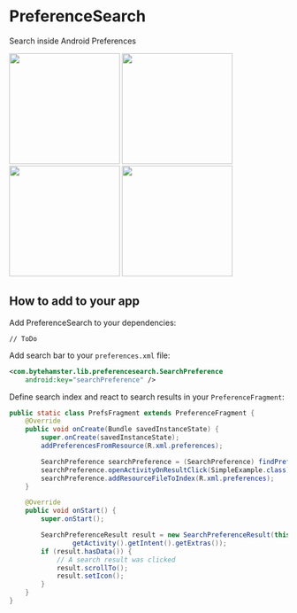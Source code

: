 # PreferenceSearch
Search inside Android Preferences

<img width="200" src="https://raw.githubusercontent.com/ByteHamster/PreferenceSearch/master/screenshots/main.png" /> <img width="200" src="https://raw.githubusercontent.com/ByteHamster/PreferenceSearch/master/screenshots/history.png" /> <img width="200" src="https://raw.githubusercontent.com/ByteHamster/PreferenceSearch/master/screenshots/suggestions.png" /> <img width="200" src="https://raw.githubusercontent.com/ByteHamster/PreferenceSearch/master/screenshots/result.png" />

## How to add to your app

Add PreferenceSearch to your dependencies:
```
// ToDo
```

Add search bar to your `preferences.xml` file:
```xml
<com.bytehamster.lib.preferencesearch.SearchPreference
    android:key="searchPreference" />
```
        
Define search index and react to search results in your `PreferenceFragment`:
```java
public static class PrefsFragment extends PreferenceFragment {
    @Override
    public void onCreate(Bundle savedInstanceState) {
        super.onCreate(savedInstanceState);
        addPreferencesFromResource(R.xml.preferences);

        SearchPreference searchPreference = (SearchPreference) findPreference("searchPreference");
        searchPreference.openActivityOnResultClick(SimpleExample.class);
        searchPreference.addResourceFileToIndex(R.xml.preferences);
    }

    @Override
    public void onStart() {
        super.onStart();

        SearchPreferenceResult result = new SearchPreferenceResult(this,
                getActivity().getIntent().getExtras());
        if (result.hasData()) {
            // A search result was clicked
            result.scrollTo();
            result.setIcon();
        }
    }
}
```
